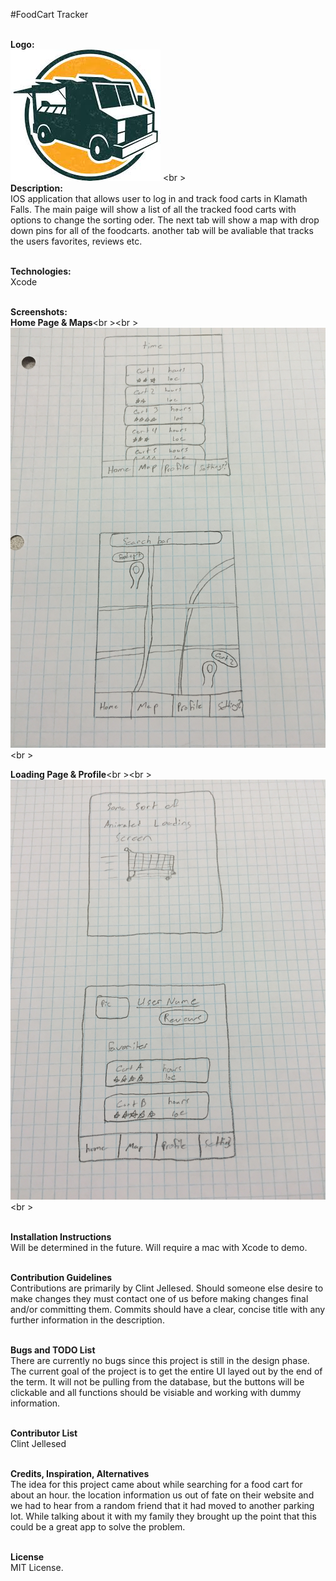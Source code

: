 #FoodCart Tracker

<br>**Logo:**<br>
![Alt text](/img/foodtruck.jpg)
<br \>
<br>**Description:**<br> 
IOS application that allows user to log in and track food carts in Klamath Falls. The main paige will show a list of all the tracked food carts with options to change the sorting oder. The next tab will show a map with drop down pins for all of the foodcarts. another tab will be avaliable that tracks the users favorites, reviews etc.

<br>**Technologies:**<br>
Xcode

<br>**Screenshots:**<br>
<b>Home Page & Maps</b><br \><br \>
![Alt text](/img/SHD1.JPG)
<br \>

<b>Loading Page & Profile</b><br \><br \>
![Alt text](/img/SHD2.JPG)
<br \>



<br>**Installation Instructions**<br>
Will be determined in the future. Will require a mac with Xcode to demo.

<br>**Contribution Guidelines**<br>
Contributions are primarily by Clint Jellesed. Should someone else desire to make changes they must contact one of us before making changes final and/or committing them. Commits should have a clear, concise title with any further information in the description.

<br>**Bugs and TODO List**<br>
There are currently no bugs since this project is still in the design phase. The current goal of the project is to get the entire UI layed out by the end of the term. It will not be pulling from the database, but the buttons will be clickable and all functions should be visiable and working with dummy information.

<br>**Contributor List**<br>
Clint Jellesed

<br>**Credits, Inspiration, Alternatives**<br>
The idea for this project came about while searching for a food cart for about an hour. the location information us out of fate on their website and we had to hear from a random friend that it had moved to another parking lot. While talking about it with my family they brought up the point that this could be a great app to solve the problem.

<br>**License**<br>
MIT License.
